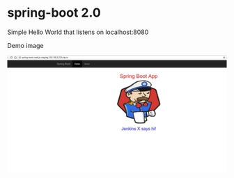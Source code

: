 # spring-boot 2.0

Simple Hello World that listens on localhost:8080

Demo image

![image](https://github.com/mapsic/spring-boot-web/raw/master/images/spring-boot.jpg)
